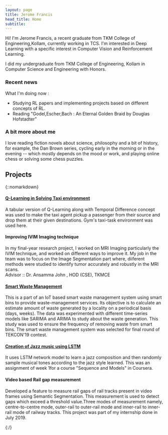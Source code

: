 ```yaml
---
layout: page
title: Jerome Francis
head_title: Home
subtitle:  
---
```


<div class="pretty-links">
<div class="grid">
<div class="unit golden-small profile-pic">
<!-- <img class='site-profile' src="/assets/img/valentin_peretroukhin_cambridge.jpg"> -->
</div>
<div class="unit golden-large">
<div class="lead lead-about">
Hi! I'm Jerome Francis, a recent graduate from TKM College of Engineering,Kollam, currently working in TCS. I'm interested in Deep Learning with a specific interest in Computer Vision and Reinforcement Learning. 
</div>

I did my undergraduate from TKM College of Engineering, Kollam in Computer Science and Engineering with Honors.
</div>
</div>
</div>

<div class="grid news-about">
<div class="unit golden-large news">

<h3> <i class="fa fa-newspaper-o"></i> Recent news </h3>

What I'm doing now :
* Studying RL papers and implementing projects based on different concepts of RL.
* Reading "Godel,Escher,Bach : An Eternal Golden Braid by Douglas Hofstadter"

</div>

<div class="unit golden-small about">

<h3> <i class="fa fa-id-card"></i> A bit more about me </h3>

I love reading fiction novels about science, philosophy and a bit of history, for example, the Dan Brown series, cycling early in the morning or in the evening -- which mostly depends on the mood or work, and playing online chess or solving some chess puzzles.
</div>
</div>


## Projects
{::nomarkdown} 
<div class="projects">
  <div class="grid">
      <div class="unit half">
        <div class="project">
          <h4 class="project-title"><a href="https://github.com/jerryfrancis-97/Reinforcement_learning/blob/master/RL_taxi_task.ipynb"><i class="fa fa-github" aria-hidden="true"></i> Q-Learning in Solving Taxi environment </a></h4>
          <!-- <img src='/assets/img/projects/taxi-task.gif' class='project-img' -->
          <p>A tabular version of Q-Learning along with Temporal Difference concept was used to make the taxi agent pickup a passenger from their source and drop them at their given destinations. Gym's taxi-task environment was used here.</p>
        </div>
      </div>
  

  <div class="unit half">
    <div class="project">
      <h4 class="project-title"><i class="fa fa-newspaper-o" aria-hidden="true"></i>Improving IVIM Imaging technique</a></h4>
      <!-- <img src='/assets/img/projects/taxi-task.gif' class='project-img' -->
      <p>In my final-year research project, I worked on MRI Imaging particularly the IVIM technique, and worked on different ways to improve it. My job in the team was to focus on the Image Segmentation part where, diiferent methods were studied to identify tumor accurately and robustly in the MRI scans.<br>Advisor :: Dr. Ansamma John , HOD (CSE), TKMCE</p>
      </div>
    </div>
  </div><!-- grid -->



  <div class="grid">
    <div class="unit half">
      <div class="project">
        <h4 class="project-title"><a href="https://github.com/jerryfrancis-97/Waste-prediction-model"><i class="fa fa-github" aria-hidden="true"></i>Smart Waste Management</a></h4>
        <!-- <img src='/assets/img/projects/hydranet.png' class='project-img'> -->
        <p>This is a part of an IoT based smart waste management system using smart bins to provide waste-management services. Its objective is to calculate an estimate amount of waste generated by a locality on a periodical basis (days, weeks). The data was experimented with different time-series models like SARIMA and ARIMA to study about the waste generation. This study was used to ensure the frequency of removing waste from smart bins. The smart waste management system was selected for final round of TEKCON'19 contest. </p>
      </div>
    </div>

   <div class="unit half">
      <div class="project">
        <h4 class="project-title"><a href="https://github.com/jerryfrancis-97/Jazz-music-generation-using-LSTM"><i class="fa fa-github" aria-hidden="true"></i>
          Creation of Jazz music using LSTM</a></h4>
         <!-- <img src='/assets/img/projects/hydranet.png' class='project-img'> -->
        <p>It uses LSTM network model to learn a jazz composition and then randomly sample musical tones according to the jazz style learned. This was an assignment of week 1for a course "Sequence and Models" in Coursera.</p>
      </div>
    </div>

  </div><!-- grid -->

<div class="grid">
      <div class="unit half">
        <div class="project">
          <h4 class="project-title"><i class="fa fa-newspaper-o" aria-hidden="true"></i>Video based Rail gap measurement</a></h4>
          <!-- <img src='/assets/img/projects/taxi-task.gif' class='project-img' -->
          <p>Developed a feature to measure rail gaps of rail tracks present in video frames using Semantic Segmentation. This measurement is used to detect gaps which exceed a threshold value.Three modes of measurement namely, centre-to-centre mode, outer-rail to outer-rail mode and inner-rail to inner-rail mode of railway tracks. This project was part of my internship done in July 2019.</p>
        </div>
      </div>
  </div><!-- grid -->

</div>
{:/}


<!--


<div class="grid">

<div class="unit whole news-item">
<strong> August, 2020 </strong> - I moved to Cambridge! After months of uncertainty I have finally arrived in Massachusetts (which I will hopefully learn how to spell soon). Excited to embark on my postdoctoral journey.  
</div>

<div class="unit whole news-item">
<div class="unit half news-item">
![DDS](/assets/img/events/dds.png)
</div>
<div class="unit half news-item">
![Defence](/assets/img/events/defence.png)
</div>
<strong> March, 2020 </strong> - I passed the final oral examination of my doctoral degree! Thank you so much to all of my friends, collaborators and committee members. 
</div>

<div class="unit half news-item">
![ICRA Debates 1](/assets/img/events/icra_debates_ws_1.jpg)
![ICRA Debates 2](/assets/img/events/icra_debates_ws_2.jpg)
<strong> May, 2019 </strong> - After months of planning, my colleagues Lee, Matt and supervisor Jonathan Kelly organized a <a href="http://roboticsdebates.org">debates workshop at ICRA 2019</a>. We were elated to see a fantastic turn-out for all three debates (plus lightning talks) and a ton of great feedback!
</div>

<div class="unit half news-item">
![Post-Solo Shower](/assets/img/events/water_solo.jpg)
![Final Approach](/assets/img/events/gopro_solo.jpg)
<strong> August, 2017 </strong> - I've been working on my private pilot license (PPL) this summer at Burlington Executive Airport (CZBA). After two months of training, I finished my first solo flight (which means I was the only person in the aircraft). If you're interested in seeing the whole flight, I <a href="https://www.youtube.com/watch?v=kE3_-Uywr4U">
 recorded the whole thing on my GoPro <i class="fa fa-youtube-play" aria-hidden="true"></i></a>.
</div>


</div>

-->

